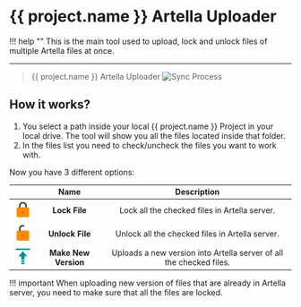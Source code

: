 # **{{ project.name }} Artella Uploader**

!!! help ""
    This is the main tool used to upload, lock and unlock files of multiple Artella files at once.
    
***

> {{ project.name }} Artella Uploader
![Sync Process](../../../img/tools/artellauploader/1.png?style=centerme)


## **How it works?**

1. You select a path inside your local {{ project.name }} Project in your local drive. The tool will show you all the files located inside that folder.
2. In the files list you need to check/uncheck the files you want to work with.

Now you have 3 different options:

<center>

|    |      Name      |   Description    |
| -------- |:-------------:| :---------:|
| ![Lock icon](../../img/icons/lock.png?style=centerme) | **Lock File** |  Lock all the checked files in Artella server. |
| ![Unlock icon](../../img/icons/unlock.png?style=centerme) | **Unlock File** |  Unlock all the checked files in Artella server. |
| ![Upload icon](../../img/icons/upload.png?style=centerme) | **Make New Version** |  Uploads a new version into Artella server of all the checked files. |

</center>

!!! important
    When uploading new version of files that are already in Artella server, you need to make sure that all the files
    are locked.
